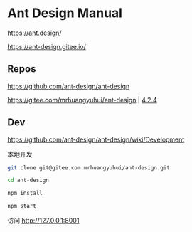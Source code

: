 # Ant Design Manual

<https://ant.design/>

<https://ant-design.gitee.io/>

## Repos

<https://github.com/ant-design/ant-design>

<https://gitee.com/mrhuangyuhui/ant-design> | [4.2.4](https://gitee.com/mrhuangyuhui/ant-design/tree/4.2.4/)

## Dev

<https://github.com/ant-design/ant-design/wiki/Development>

本地开发

```bash
git clone git@gitee.com:mrhuangyuhui/ant-design.git

cd ant-design

npm install

npm start
```

访问 <http://127.0.0.1:8001>
